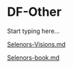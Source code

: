 # DF-Other

Start typing here...

[Selenors-Visions.md](Selenors-Visions.md)

[Selenors-book.md](Selenors-book.md)
